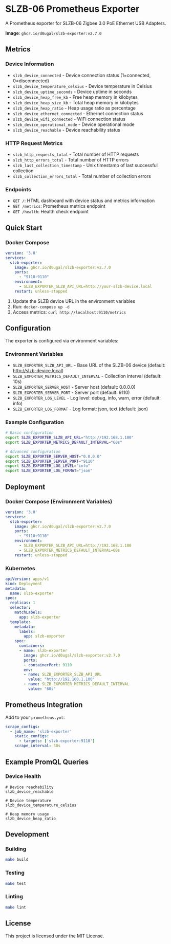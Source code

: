 # SLZB-06 Prometheus Exporter

A Prometheus exporter for SLZB-06 Zigbee 3.0 PoE Ethernet USB Adapters.

**Image**: `ghcr.io/d0ugal/slzb-exporter:v2.7.0`

## Metrics

### Device Information
- `slzb_device_connected` - Device connection status (1=connected, 0=disconnected)
- `slzb_device_temperature_celsius` - Device temperature in Celsius
- `slzb_device_uptime_seconds` - Device uptime in seconds
- `slzb_device_heap_free_kb` - Free heap memory in kilobytes
- `slzb_device_heap_size_kb` - Total heap memory in kilobytes
- `slzb_device_heap_ratio` - Heap usage ratio as percentage
- `slzb_device_ethernet_connected` - Ethernet connection status
- `slzb_device_wifi_connected` - WiFi connection status
- `slzb_device_operational_mode` - Device operational mode
- `slzb_device_reachable` - Device reachability status

### HTTP Request Metrics
- `slzb_http_requests_total` - Total number of HTTP requests
- `slzb_http_errors_total` - Total number of HTTP errors
- `slzb_last_collection_timestamp` - Unix timestamp of last successful collection
- `slzb_collection_errors_total` - Total number of collection errors

### Endpoints
- `GET /`: HTML dashboard with device status and metrics information
- `GET /metrics`: Prometheus metrics endpoint
- `GET /health`: Health check endpoint

## Quick Start

### Docker Compose

```yaml
version: '3.8'
services:
  slzb-exporter:
    image: ghcr.io/d0ugal/slzb-exporter:v2.7.0
    ports:
      - "9110:9110"
    environment:
      - SLZB_EXPORTER_SLZB_API_URL=http://your-slzb-device.local
    restart: unless-stopped
```

1. Update the SLZB device URL in the environment variables
2. Run: `docker-compose up -d`
3. Access metrics: `curl http://localhost:9110/metrics`

## Configuration

The exporter is configured via environment variables:

### Environment Variables

- `SLZB_EXPORTER_SLZB_API_URL` - Base URL of the SLZB-06 device (default: http://slzb-device.local)
- `SLZB_EXPORTER_METRICS_DEFAULT_INTERVAL` - Collection interval (default: 10s)
- `SLZB_EXPORTER_SERVER_HOST` - Server host (default: 0.0.0.0)
- `SLZB_EXPORTER_SERVER_PORT` - Server port (default: 9110)
- `SLZB_EXPORTER_LOG_LEVEL` - Log level: debug, info, warn, error (default: info)
- `SLZB_EXPORTER_LOG_FORMAT` - Log format: json, text (default: json)

### Example Configuration

```bash
# Basic configuration
export SLZB_EXPORTER_SLZB_API_URL="http://192.168.1.100"
export SLZB_EXPORTER_METRICS_DEFAULT_INTERVAL="60s"

# Advanced configuration
export SLZB_EXPORTER_SERVER_HOST="0.0.0.0"
export SLZB_EXPORTER_SERVER_PORT="9110"
export SLZB_EXPORTER_LOG_LEVEL="info"
export SLZB_EXPORTER_LOG_FORMAT="json"
```

## Deployment

### Docker Compose (Environment Variables)

```yaml
version: '3.8'
services:
  slzb-exporter:
    image: ghcr.io/d0ugal/slzb-exporter:v2.7.0
    ports:
      - "9110:9110"
    environment:
      - SLZB_EXPORTER_SLZB_API_URL=http://192.168.1.100
      - SLZB_EXPORTER_METRICS_DEFAULT_INTERVAL=60s
    restart: unless-stopped
```

### Kubernetes

```yaml
apiVersion: apps/v1
kind: Deployment
metadata:
  name: slzb-exporter
spec:
  replicas: 1
  selector:
    matchLabels:
      app: slzb-exporter
  template:
    metadata:
      labels:
        app: slzb-exporter
    spec:
      containers:
      - name: slzb-exporter
        image: ghcr.io/d0ugal/slzb-exporter:v2.7.0
        ports:
        - containerPort: 9110
        env:
        - name: SLZB_EXPORTER_SLZB_API_URL
          value: "http://192.168.1.100"
        - name: SLZB_EXPORTER_METRICS_DEFAULT_INTERVAL
          value: "60s"
```

## Prometheus Integration

Add to your `prometheus.yml`:

```yaml
scrape_configs:
  - job_name: 'slzb-exporter'
    static_configs:
      - targets: ['slzb-exporter:9110']
    scrape_interval: 30s
```

## Example PromQL Queries

### Device Health
```promql
# Device reachability
slzb_device_reachable

# Device temperature
slzb_device_temperature_celsius

# Heap memory usage
slzb_device_heap_ratio
```

## Development

### Building

```bash
make build
```

### Testing

```bash
make test
```

### Linting

```bash
make lint
```

## License

This project is licensed under the MIT License.